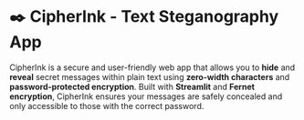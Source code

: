 # ✒️ CipherInk - Text Steganography App

CipherInk is a secure and user-friendly web app that allows you to **hide** and **reveal** secret messages within plain text using **zero-width characters** and **password-protected encryption**. Built with **Streamlit** and **Fernet encryption**, CipherInk ensures your messages are safely concealed and only accessible to those with the correct password.



